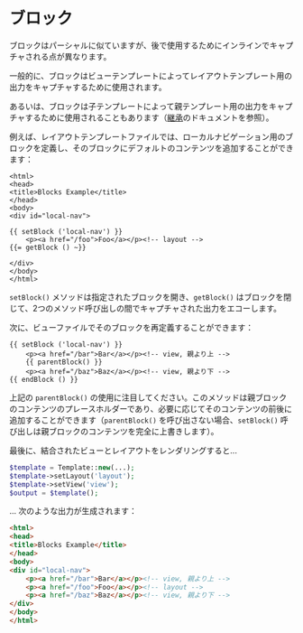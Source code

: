 # ブロック

ブロックはパーシャルに似ていますが、後で使用するためにインラインでキャプチャされる点が異なります。

一般的に、ブロックはビューテンプレートによってレイアウトテンプレート用の出力をキャプチャするために使用されます。

あるいは、ブロックは子テンプレートによって親テンプレート用の出力をキャプチャするために使用されることもあります（[継承](./inheritance.md)のドキュメントを参照）。

例えば、レイアウトテンプレートファイルでは、ローカルナビゲーション用のブロックを定義し、そのブロックにデフォルトのコンテンツを追加することができます：

```html+php
<html>
<head>
<title>Blocks Example</title>
</head>
<body>
<div id="local-nav">

{{ setBlock ('local-nav') }}
    <p><a href="/foo">Foo</a></p><!-- layout -->
{{= getBlock () ~}}

</div>
</body>
</html>
```

`setBlock()` メソッドは指定されたブロックを開き、`getBlock()` はブロックを閉じて、2つのメソッド呼び出しの間でキャプチャされた出力をエコーします。

次に、ビューファイルでそのブロックを再定義することができます：

```html+php
{{ setBlock ('local-nav') }}
    <p><a href="/bar">Bar</a></p><!-- view, 親より上 -->
    {{ parentBlock() }}
    <p><a href="/baz">Baz</a></p><!-- view, 親より下 -->
{{ endBlock () }}
```

上記の `parentBlock()` の使用に注目してください。このメソッドは親ブロックのコンテンツのプレースホルダーであり、必要に応じてそのコンテンツの前後に追加することができます（`parentBlock()` を呼び出さない場合、`setBlock()` 呼び出しは親ブロックのコンテンツを完全に上書きします）。

最後に、結合されたビューとレイアウトをレンダリングすると...

```php
$template = Template::new(...);
$template->setLayout('layout');
$template->setView('view');
$output = $template();
```

... 次のような出力が生成されます：

```html
<html>
<head>
<title>Blocks Example</title>
</head>
<body>
<div id="local-nav">
    <p><a href="/bar">Bar</a></p><!-- view, 親より上 -->
    <p><a href="/foo">Foo</a></p><!-- layout -->
    <p><a href="/baz">Baz</a></p><!-- view, 親より下 -->
</div>
</body>
</html>
```
